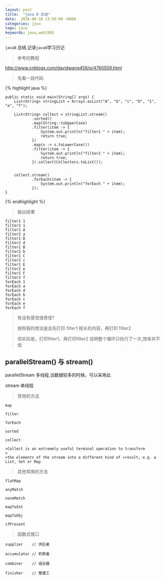 ```yaml
---
layout: post
title:  "java 8 总结"
date:  2016-08-18 13:50:00 +0800
categories: java
tags: java
keywords: java,web1992
---
```


`java8` 总结,记录`java8`学习日记

<!--more-->

>参考的教程
>

http://www.cnblogs.com/davidwang456/p/4760559.html


>先看一段代码
>
	
{% highlight java %}

    public static void main(String[] args) {
        List<String> stringList = Arrays.asList("A", "b", "c", "D", "1", "e", "f");

        List<String> collect = stringList.stream()
                .sorted()
                .map(String::toUpperCase)
                .filter(item -> {
                    System.out.println("filter1 " + item);
                    return true;
                })
                .map(s -> s.toLowerCase())
                .filter(item -> {
                    System.out.println("filter2 " + item);
                    return true;
                }).collect(Collectors.toList());


        collect.stream()
                .forEach(item -> {
                    System.out.println("forEach " + item);
                });
    }

{% endhighlight %}

>输出结果
	
	filter1 1
	filter2 1
	filter1 A
	filter2 a
	filter1 D
	filter2 d
	filter1 B
	filter2 b
	filter1 C
	filter2 c
	filter1 E
	filter2 e
	filter1 F
	filter2 f
	forEach 1
	forEach a
	forEach d
	forEach b
	forEach c
	forEach e
	forEach f

>有没有感觉很奇怪?
>
>按照我的想法是会先打印 filter1  相关的内容，再打印 filter2
>
>但实际是，打印filter1，再打印filter2 说明整个循环只执行了一次,效率并不低

parallelStream() 与  stream()
--
 
parallelStream 多线程,当数据较多的时候，可以采用此

stream 单线程


>常用的方法
>

	map
	
	filter
	
	forEach
	
	sorted
	
	collect
	
	>Collect is an extremely useful terminal operation to transform
	> 
	>the elements of the stream into a different kind of >result, e.g. a List, Set or Map


>其他常用的方法
>

	flatMap
	
	anyMatch
	
	noneMatch
	
	mapToInt
	
	mapToObj
	
	ifPresent

>函数式接口
>
	

	supplier 	// 供应者
	
	accumulator // 积聚者
	
	combiner 	// 组合器
	
	finisher	// 整理工


